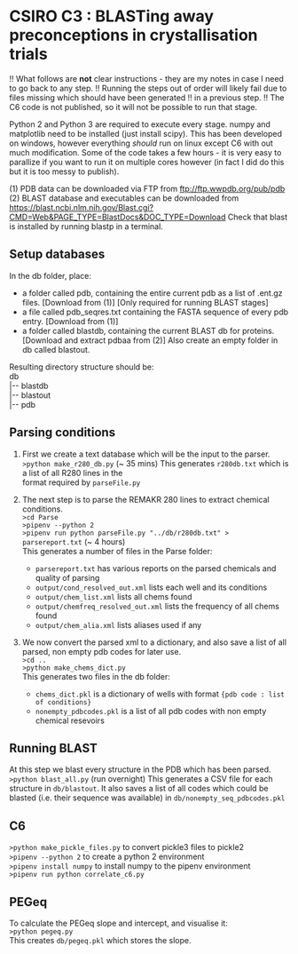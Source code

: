 # CSIRO C3 : BLASTing away preconceptions in crystallisation trials
!! What follows are __not__ clear instructions - they are my notes in case I need to go back to any step.
!! Running the steps out of order will likely fail due to files missing which should have been generated
!! in a previous step.
!! The C6 code is not published, so it will not be possible to run that stage.

Python 2 and Python 3 are required to execute every stage.
numpy and matplotlib need to be installed (just install scipy).
This has been developed on windows, however everything *should* run on linux except C6 with out much modification.
Some of the code takes a few hours - it is very easy to parallize if you want to run it on multiple cores however
(in fact I did do this but it is too messy to publish).

(1) PDB data can be downloaded via FTP from ftp://ftp.wwpdb.org/pub/pdb \
(2) BLAST database and executables can be downloaded from https://blast.ncbi.nlm.nih.gov/Blast.cgi?CMD=Web&PAGE_TYPE=BlastDocs&DOC_TYPE=Download
Check that blast is installed by running blastp in a terminal.

## Setup databases
In the db folder, place:
* a folder called pdb, containing the entire current pdb as a list of .ent.gz files. [Download from (1)]
[Only required for running BLAST stages]
* a file called pdb_seqres.txt containing the FASTA sequence of every pdb entry. [Download from (1)]
* a folder called blastdb, containing the current BLAST db for proteins. [Download and extract pdbaa from (2)]
Also create an empty folder in db called blastout.

Resulting directory structure should be:\
db\
|-- blastdb\
|-- blastout\
|-- pdb

## Parsing conditions
1. First we create a text database which will be the input to the parser.\
  `>python make_r280_db.py` (~ 35 mins)
   This generates `r280db.txt` which is a list of all R280 lines in the \
   format required by `parseFile.py`

2. The next step is to parse the REMAKR 280 lines to extract chemical conditions.\
   `>cd Parse`\
   `>pipenv --python 2`\
   `>pipenv run python parseFile.py "../db/r280db.txt" > parsereport.txt` (~ 4 hours)\
   This generates a number of files in the Parse folder:
   * `parsereport.txt` has various reports on the parsed chemicals and quality of parsing
   * `output/cond_resolved_out.xml` lists each well and its conditions
   * `output/chem_list.xml` lists all chems found
   * `output/chemfreq_resolved_out.xml` lists the frequency of all chems found
   * `output/chem_alia.xml` lists aliases used if any
   
3. We now convert the parsed xml to a dictionary, and also save a list of all\
   parsed, non empty pdb codes for later use.\
   `>cd ..`\
   `>python make_chems_dict.py`\
   This generates two files in the db folder:
   * `chems_dict.pkl` is a dictionary of wells with format `{pdb code : list of conditions}`
   * `nonempty_pdbcodes.pkl` is a list of all pdb codes with non empty chemical resevoirs

## Running BLAST
At this step we blast every structure in the PDB which has been parsed.
`>python blast_all.py` (run overnight)
This generates a CSV file for each structure in `db/blastout`.
It also saves a list of all codes which could be blasted (i.e. their sequence was available) in 
`db/nonempty_seq_pdbcodes.pkl`

## C6
`>python make_pickle_files.py` to convert pickle3 files to pickle2\
`>pipenv --python 2` to create a python 2 environment\
`>pipenv install numpy` to install numpy to the pipenv environment\
`>pipenv run python correlate_c6.py`

## PEGeq
To calculate the PEGeq slope and intercept, and visualise it:\
`>python pegeq.py`\
This creates `db/pegeq.pkl` which stores the slope.
